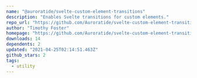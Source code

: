```yaml
---
name: "@auroratide/svelte-custom-element-transitions"
description: "Enables Svelte transitions for custom elements."
repo_url: "https://github.com/Auroratide/svelte-custom-element-transitions"
author: "Timothy Foster"
homepage: "https://github.com/Auroratide/svelte-custom-element-transitions#readme"
downloads: 14
dependents: 2
updated: "2021-04-25T02:14:51.463Z"
github_stars: 2
tags: 
  - utility
---
```

